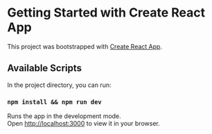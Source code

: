 # Getting Started with Create React App

This project was bootstrapped with [Create React App](https://github.com/facebook/create-react-app).

## Available Scripts

In the project directory, you can run:

### `npm install && npm run dev`

Runs the app in the development mode.\
Open [http://localhost:3000](http://localhost:3000) to view it in your browser.
